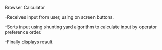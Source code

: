 Browser Calculator 

-Receives input from user, using on screen buttons. 

-Sorts input using shunting yard algorithm to calculate input by operator preference order.

-Finally displays result.
